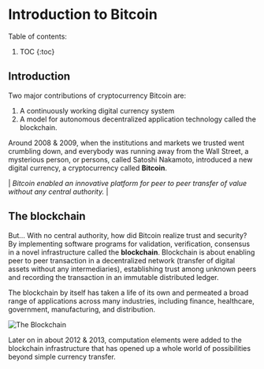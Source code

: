 # Introduction to Bitcoin
Table of contents:

1. TOC
{:toc}

## Introduction

Two major contributions of cryptocurrency Bitcoin are:
  1. A continuously working digital currency system
  2. A model for autonomous decentralized application technology called the blockchain.

Around 2008 & 2009, when the institutions and markets we trusted went crumbling down, and everybody was running away from the Wall Street, a mysterious person, or persons, called Satoshi Nakamoto, introduced a new digital currency, a cryptocurrency called **Bitcoin**. 

| *Bitcoin enabled an innovative platform for peer to peer transfer of value without any central authority.* |

## The blockchain

But... With no central authority, how did Bitcoin realize trust and security? By implementing software programs for validation, verification, consensus in a novel infrastructure called the **blockchain**. Blockchain is about enabling peer to peer transaction in a decentralized network (transfer of digital assets without any intermediaries), establishing trust among unknown peers and recording the transaction in an immutable distributed ledger.

The blockchain by itself has taken a life of its own and permeated a broad range of applications across many industries, including finance, healthcare, government, manufacturing, and distribution. 

![](/My-Blockchain-Book/images/Intro-Blockchain.jpg "The Blockchain")

Later on in about 2012 & 2013, computation elements were added to the blockchain infrastructure that has opened up a whole world of possibilities beyond simple currency transfer. 
